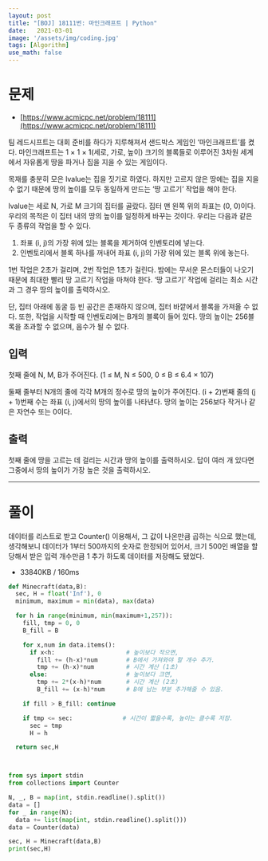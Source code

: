 ```yaml
---
layout: post
title: "[BOJ] 18111번: 마인크래프트 | Python"
date:   2021-03-01
image: '/assets/img/coding.jpg'
tags: [Algorithm]
use_math: false
---
```


# 문제

* [https://www.acmicpc.net/problem/18111](https://www.acmicpc.net/problem/18111)

팀 레드시프트는 대회 준비를 하다가 지루해져서 샌드박스 게임인 ‘마인크래프트’를 켰다. 마인크래프트는 1 × 1 × 1(세로, 가로, 높이) 크기의 블록들로 이루어진 3차원 세계에서 자유롭게 땅을 파거나 집을 지을 수 있는 게임이다.

목재를 충분히 모은 lvalue는 집을 짓기로 하였다. 하지만 고르지 않은 땅에는 집을 지을 수 없기 때문에 땅의 높이를 모두 동일하게 만드는 ‘땅 고르기’ 작업을 해야 한다.

lvalue는 세로 N, 가로 M 크기의 집터를 골랐다. 집터 맨 왼쪽 위의 좌표는 (0, 0)이다. 우리의 목적은 이 집터 내의 땅의 높이를 일정하게 바꾸는 것이다. 우리는 다음과 같은 두 종류의 작업을 할 수 있다.

1. 좌표 (i, j)의 가장 위에 있는 블록을 제거하여 인벤토리에 넣는다.  
2. 인벤토리에서 블록 하나를 꺼내어 좌표 (i, j)의 가장 위에 있는 블록 위에 놓는다.  

1번 작업은 2초가 걸리며, 2번 작업은 1초가 걸린다. 밤에는 무서운 몬스터들이 나오기 때문에 최대한 빨리 땅 고르기 작업을 마쳐야 한다. ‘땅 고르기’ 작업에 걸리는 최소 시간과 그 경우 땅의 높이를 출력하시오.

단, 집터 아래에 동굴 등 빈 공간은 존재하지 않으며, 집터 바깥에서 블록을 가져올 수 없다. 또한, 작업을 시작할 때 인벤토리에는 B개의 블록이 들어 있다. 땅의 높이는 256블록을 초과할 수 없으며, 음수가 될 수 없다.

## 입력

첫째 줄에 N, M, B가 주어진다. (1 ≤ M, N ≤ 500, 0 ≤ B ≤ 6.4 × 107)

둘째 줄부터 N개의 줄에 각각 M개의 정수로 땅의 높이가 주어진다. (i + 2)번째 줄의 (j + 1)번째 수는 좌표 (i, j)에서의 땅의 높이를 나타낸다. 땅의 높이는 256보다 작거나 같은 자연수 또는 0이다.

## 출력

첫째 줄에 땅을 고르는 데 걸리는 시간과 땅의 높이를 출력하시오. 답이 여러 개 있다면 그중에서 땅의 높이가 가장 높은 것을 출력하시오.




---

# 풀이

데이터를 리스트로 받고 Counter() 이용해서, 그 값이 나온만큼 곱하는 식으로 했는데, 생각해보니 데이터가 1부터 500까지의 숫자로 한정되어 있어서, 크기 500인 배열을 할당해서 받은 입력 개수만큼 1 추가 하도록 데이터를 저장해도 됐었다.

- 33840KB / 160ms

```python
def Minecraft(data,B):
  sec, H = float('Inf'), 0
  minimum, maximum = min(data), max(data)

  for h in range(minimum, min(maximum+1,257)):
    fill, tmp = 0, 0
    B_fill = B

    for x,num in data.items():
      if x<h:                    # 높이보다 작으면,
        fill += (h-x)*num        # B에서 가져와야 할 개수 추가.
        tmp += (h-x)*num         # 시간 계산 (1초)
      else:                      # 높이보다 크면,
        tmp += 2*(x-h)*num       # 시간 계산 (2초)
        B_fill += (x-h)*num      # B에 남는 부분 추가해줄 수 있음.

    if fill > B_fill: continue

    if tmp <= sec:              # 시간이 짧을수록, 높이는 클수록 저장.
      sec = tmp
      H = h

  return sec,H



from sys import stdin
from collections import Counter

N, _, B = map(int, stdin.readline().split())
data = []
for _ in range(N):
  data += list(map(int, stdin.readline().split()))
data = Counter(data)

sec, H = Minecraft(data,B)
print(sec,H)
```
